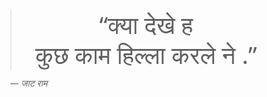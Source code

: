 <html lang="en">
<head>
  <meta charset="utf-8">
  <meta name="viewport" content="width=device-width, initial-scale=1">
  <title>The Maxim Gun</title>
  <style>
    body { font-family: system-ui, -apple-system, Segoe UI, Roboto, Arial, sans-serif; margin: 0; padding: 0; }
    .wrap { min-height: 100vh; display: flex; align-items: center; justify-content: center; padding: 24px; }
    blockquote { font-size: clamp(20px, 4vw, 40px); line-height: 1.25; text-align: center; max-width: 28ch; margin: 0; }
    blockquote::before, blockquote::after { content: "“"; }
    blockquote::after { content: "”"; }
    cite { display: block; margin-top: 12px; font-size: 0.9rem; opacity: 0.7; }
  </style>
</head>
<body>
  <div class="wrap">
    <div>
      <blockquote>क्या देखे ह <br>कुछ काम हिल्ला करले ने .</blockquote>
      <cite>— जाट राम </cite>
    </div>
  </div>
</body>
</html>
